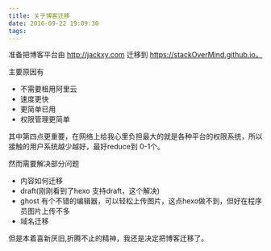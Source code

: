 ```yaml
---
title: 关于博客迁移
date: 2016-09-22 19:09:30
tags:
---
```



准备把博客平台由 http://jackxy.com 迁移到 https://stackOverMind.github.io。

主要原因有

* 不需要租用阿里云
* 速度更快
* 更简单已用
* 权限管理更简单

其中第四点更重要，在网络上给我心里负担最大的就是各种平台的权限系统，所以接触的用户系统越少越好，最好reduce到 0-1个。

然而需要解决部分问题

* 内容如何迁移
* draft(刚刚看到了hexo 支持draft，这个解决)
* ghost 有个不错的编辑器，可以轻松上传图片，这点hexo做不到，但好在程序员图片上传不多
* 域名迁移

但是本着喜新厌旧,折腾不止的精神，我还是决定把博客迁移了。